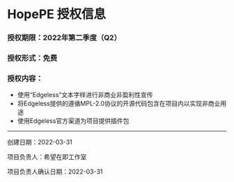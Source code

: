 # HopePE 授权信息
### 授权期限：2022年第二季度（Q2）
### 授权形式：免费
### 授权内容：
* 使用“Edgeless”文本字样进行非商业非盈利性宣传
* 将Edgeless提供的遵循MPL-2.0协议的开源代码包含在项目内以实现非商业用途
* 使用Edgeless官方渠道为项目提供插件包

***

创建日期：2022-03-31

项目负责人：希望在即工作室

项目负责人确认日期：2022-03-31
